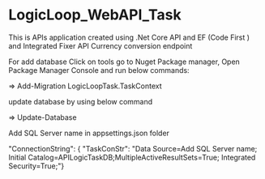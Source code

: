 # LogicLoop_WebAPI_Task
This is APIs application created using .Net Core API and EF (Code First ) and Integrated Fixer API Currency conversion endpoint

For add database Click on tools go to Nuget Package manager, Open Package Manager Console and run below commands:

=> Add-Migration LogicLoopTask.TaskContext

update database by using below command

=> Update-Database

Add SQL Server name in appsettings.json folder

 "ConnectionString": {
        "TaskConStr": "Data Source=Add SQL Server name; Initial Catalog=APILogicTaskDB;MultipleActiveResultSets=True; Integrated Security=True;"}
